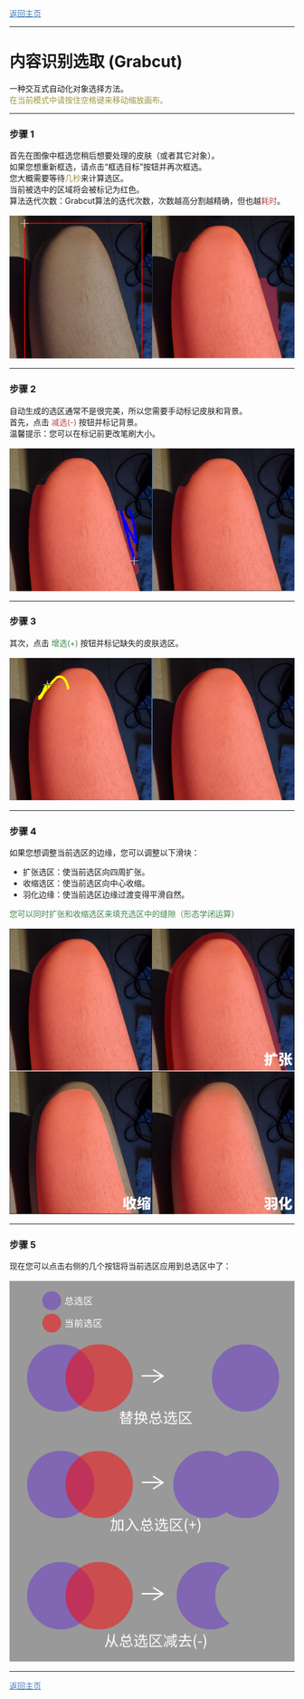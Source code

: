 <a href="./GUI/Help/main_cn_s.md"><font color=#437BB5><u>返回主页</u></font></a>

---
# 内容识别选取 (Grabcut)
一种交互式自动化对象选择方法。  
<font color=#9C9642>在当前模式中请按住空格键来移动缩放画布。</font>

---

### 步骤 1
首先在图像中框选您稍后想要处理的皮肤（或者其它对象）。  
如果您想重新框选，请点击“框选目标”按钮并再次框选。  
您大概需要等待<font color=#9C9642>几秒</font>来计算选区。  
当前被选中的区域将会被标记为红色。  
算法迭代次数：Grabcut算法的迭代次数，次数越高分割越精确，但也越<font color=#B54643>耗时</font>。  
<br />
![Image](grabcut_frame.png)

---
### 步骤 2
自动生成的选区通常不是很完美，所以您需要手动标记皮肤和背景。  
首先，点击<font color=#B54643> 减选(-) </font>按钮并标记背景。  
温馨提示：您可以在标记前更改笔刷大小。  
<br />
![Image](grabcut_subtract.png)

---
### 步骤 3
其次，点击<font color=#40874A> 增选(+) </font>按钮并标记缺失的皮肤选区。  
<br />
![Image](grabcut_add.png)

---
### 步骤 4
如果您想调整当前选区的边缘，您可以调整以下滑块：
* 扩张选区：使当前选区向四周扩张。
* 收缩选区：使当前选区向中心收缩。
* 羽化边缘：使当前选区边缘过渡变得平滑自然。

<font color=#40874A>您可以同时扩张和收缩选区来填充选区中的缝隙（形态学闭运算）</font>  
<br />
![Image](selection_edit_cn_s.png)

---
### 步骤 5
现在您可以点击右侧的几个按钮将当前选区应用到总选区中了：  
<br />
![Image](selection_apply_cn_s.png)

---
<a href="./GUI/Help/main_cn_s.md"><font color=#437BB5><u>返回主页</u></font></a>
